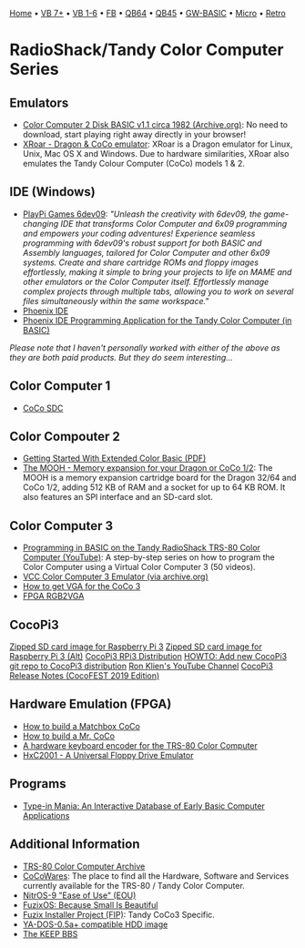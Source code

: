 [Home](https://gotbasic.com) • [VB 7+](vb.md) • [VB 1-6](vb6.md) • [FB](freebasic.md) • [QB64](qb64.md) • [QB45](qb.md) • [GW-BASIC](gw-basic.md) • [Micro](micro.md) • [Retro](retro.md)

# RadioShack/Tandy Color Computer Series

## Emulators

- [Color Computer 2 Disk BASIC v1.1 circa 1982 (Archive.org)](https://archive.org/details/coco2cart_Color_Computer_Disk_BASIC_V1.1_1982_26-3022_Tandy): No need to download, start playing right away directly in your browser!
- [XRoar - Dragon & CoCo emulator](https://www.6809.org.uk/xroar): XRoar is a Dragon emulator for Linux, Unix, Mac OS X and Windows. Due to hardware similarities, XRoar also emulates the Tandy Colour Computer (CoCo) models 1 & 2.

## IDE (Windows)

- [PlayPi Games 6dev09](https://www.playpi.net/): *"Unleash the creativity with 6dev09, the game-changing IDE that transforms Color Computer and 6x09 programming and empowers your coding adventures! Experience seamless programming with 6dev09's robust support for both BASIC and Assembly languages, tailored for Color Computer and other 6x09 systems. Create and share cartridge ROMs and floppy images effortlessly, making it simple to bring your projects to life on MAME and other emulators or the Color Computer itself. Effortlessly manage complex projects through multiple tabs, allowing you to work on several files simultaneously within the same workspace."*
- [Phoenix IDE](http://www.cococommunity.net/product/phoenix-ide/)
- [Phoenix IDE Programming Application for the Tandy Color Computer (in BASIC)](https://youtu.be/WwE6WqpO9Dc)

*Please note that I haven't personally worked with either of the above as they are both paid products. But they do seem interesting...*

## Color Computer 1

- [CoCo SDC](http://cocosdc.blogspot.com/?fbclid=IwAR0JquoF2a1xcd-mzVY-7jAoVoz-dU0LeiBYaSDVoVb0TyAOWcRRnmCW1qA)

## Color Compouter 2

- [Getting Started With Extended Color Basic (PDF)](http://www.colorcomputerarchive.com/coco/Documents/Manuals/Hardware/Getting%20Started%20With%20Extended%20Color%20Basic%20(Tandy).pdf)
- [The MOOH - Memory expansion for your Dragon or CoCo 1/2](http://tormod.me/mooh.html): The MOOH is a memory expansion cartridge board for the Dragon 32/64 and CoCo 1/2, adding 512 KB of RAM and a socket for up to 64 KB ROM. It also features an SPI interface and an SD-card slot.

## Color Computer 3

- [Programming in BASIC on the Tandy RadioShack TRS-80 Color Computer (YouTube)](https://www.youtube.com/playlist?list=PLDfh7JjQaSYA1fP5KwRiOwefFIIF1Alid&fbclid=IwAR02qFC8wrAq8cf6rO4KUGpKb62KE_xaRvrweKEIHlfmy3Mq7E84EO6718U): A step-by-step series on how to program the Color Computer using a Virtual Color Computer 3 (50 videos).
- [VCC Color Computer 3 Emulator (via archive.org)](https://web.archive.org/web/20181001201546/http://www.coco4.com/vcc/download.shtml)
- [How to get VGA for the CoCo 3](http://www.cococommunity.net/vga-for-the-coco-3/)
- [FPGA RGB2VGA](https://sites.google.com/site/tandycocoloco/rgb2vga)

## CocoPi3

[Zipped SD card image for Raspberry Pi 3](http://www.cocopi3.com/)
[Zipped SD card image for Raspberry Pi 3 (Alt)](http://ogsteviestrow.com/coco3/)
[CocoPi3 RPi3 Distribution](https://github.com/mrgw454/CocoPi3)
[HOWTO: Add new CocoPi3 git repo to CocoPi3 distribution](https://docs.google.com/document/d/1tTtsB-_iR7ECtPwY11cxcHeB9GSF8oaZszDFWWV3uNg)
[Ron Klien's YouTube Channel](https://www.youtube.com/channel/UCApGKXmQxldvBga3_CoeWXA)
[CocoPi3 Release Notes (CocoFEST 2019 Edition)](https://docs.google.com/document/d/1BkhNFjF3vd7sCoy1E6qa7TlPGUPdZMy2xz4EqZoyqtk)

## Hardware Emulation (FPGA)

- [How to build a Matchbox CoCo](http://www.cococommunity.net/how-to-build-your-own-coco-4/)
- [How to build a Mr. CoCo](http://www.cococommunity.net/how-to-build-a-mr-coco/)
- [A hardware keyboard encoder for the TRS-80 Color Computer](https://github.com/wyndec/CoCoKeys2USB)
- [HxC2001 - A Universal Floppy Drive Emulator](http://hxc2001.free.fr/floppy_drive_emulator/)

## Programs

- [Type-in Mania: An Interactive Database of Early Basic Computer Applications](http://faculty.cbu.ca/jgerrie/Home/Type-in-Mania.html?fbclid=IwAR3DAaO6aL8Lho29OYJgUzuyFLy7iSZTW5SA4nNyVVI9zazwNDf8wrDe0Og)

## Additional Information

- [TRS-80 Color Computer Archive](http://www.colorcomputerarchive.com/)
- [CoCoWares](http://cocowares.com/): The place to find all the Hardware, Software and Services currently available for the TRS-80 / Tandy Color Computer.
- [NitrOS-9 "Ease of Use" (EOU)](http://www.lcurtisboyle.com/nitros9/nitros9.html)
- [FuzixOS: Because Small Is Beautiful](https://github.com/EtchedPixels/FUZIX)
- [Fuzix Installer Project (FIP)](https://github.com/beretta42/fip): Tandy CoCo3 Specific.
- [YA-DOS-0.5a+ compatible HDD image](https://github.com/mrgw454/CCHDD)
- [The KEEP BBS](https://web2.thekeep.net/wp/)